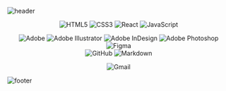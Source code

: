 ![header](https://capsule-render.vercel.app/api?type=waving&&color=0:fceabb,100:f8b500&height=200&section=header&text=frontEnd,%20199jeonga&fontSize=50&fontColor=333&fontAlignY=40&animation=fadeIn)

<div align="center"> 

![HTML5](https://img.shields.io/badge/html5-%23E34F26.svg?style=for-the-badge&logo=html5&logoColor=white)      ![CSS3](https://img.shields.io/badge/css3-%231572B6.svg?style=for-the-badge&logo=css3&logoColor=white)      ![React](https://img.shields.io/badge/react-%2320232a.svg?style=for-the-badge&logo=react&logoColor=%2361DAFB)     ![JavaScript](https://img.shields.io/badge/javascript-%23323330.svg?style=for-the-badge&logo=javascript&logoColor=%23F7DF1E)

![Adobe](https://img.shields.io/badge/adobe-%23FF0000.svg?style=for-the-badge&logo=adobe&logoColor=white)     ![Adobe Illustrator](https://img.shields.io/badge/adobeillustrator-%23FF9A00.svg?style=for-the-badge&logo=adobeillustrator&logoColor=white)     ![Adobe InDesign](https://img.shields.io/badge/Adobe%20InDesign-49021F?style=for-the-badge&logo=adobeindesign&logoColor=white)     ![Adobe Photoshop](https://img.shields.io/badge/adobephotoshop-%2331A8FF.svg?style=for-the-badge&logo=adobephotoshop&logoColor=white)     ![Figma](https://img.shields.io/badge/figma-%23F24E1E.svg?style=for-the-badge&logo=figma&logoColor=white)
<br >
![GitHub](https://img.shields.io/badge/github-%23121011.svg?style=for-the-badge&logo=github&logoColor=white)     ![Markdown](https://img.shields.io/badge/markdown-%23000000.svg?style=for-the-badge&logo=markdown&logoColor=white)



![Gmail](https://img.shields.io/badge/Gmail-D14836?style=for-the-badge&logo=gmail&logoColor=white&link=mailto:lja3248@gmail.com)
</div>

![footer](https://capsule-render.vercel.app/api?type=waving&&color=gradient&height=100&section=footer&fontSize=90)

